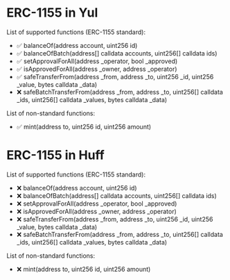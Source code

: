 # ERC-1155 in Yul


List of supported functions (ERC-1155 standard):
- :white_check_mark: balanceOf(address account, uint256 id)
- :white_check_mark: balanceOfBatch(address[] calldata accounts, uint256[] calldata ids)
- :white_check_mark: setApprovalForAll(address _operator, bool _approved)
- :white_check_mark: isApprovedForAll(address _owner, address _operator)
- :white_check_mark: safeTransferFrom(address _from, address _to, uint256 _id, uint256 _value, bytes calldata _data)
- :x: safeBatchTransferFrom(address _from, address _to, uint256[] calldata _ids, uint256[] calldata _values, bytes calldata _data)

List of non-standard functions:
- :white_check_mark: mint(address to, uint256 id, uint256 amount)


# ERC-1155 in Huff

List of supported functions (ERC-1155 standard):
- :x: balanceOf(address account, uint256 id)
- :x: balanceOfBatch(address[] calldata accounts, uint256[] calldata ids)
- :x: setApprovalForAll(address _operator, bool _approved)
- :x: isApprovedForAll(address _owner, address _operator)
- :x: safeTransferFrom(address _from, address _to, uint256 _id, uint256 _value, bytes calldata _data)
- :x: safeBatchTransferFrom(address _from, address _to, uint256[] calldata _ids, uint256[] calldata _values, bytes calldata _data)

List of non-standard functions:
- :x: mint(address to, uint256 id, uint256 amount)

